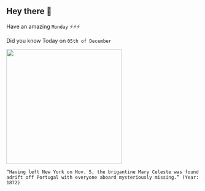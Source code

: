 ## Hey there 👋
Have an amazing `Monday` ⚡⚡⚡

Did you know Today on `05th of December`
 
 [<img src="https://upload.wikimedia.org/wikipedia/commons/1/1f/Mary_Celeste_as_Amazon_in_1861_%28cropped%29.jpg" width="300" />](https://en.wikipedia.org/wiki/Mary_Celeste) 
 ```
“Having left New York on Nov. 5, the brigantine Mary Celeste was found adrift off Portugal with everyone aboard mysteriously missing.” (Year: 1872)
```
